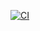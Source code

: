 [![CI](https://github.com/Juliojld12/iwvg-devops-lozano-juliojav/actions/workflows/continuous-integration.yml/badge.svg)](https://github.com/Juliojld12/iwvg-devops-lozano-juliojav/actions/workflows/continuous-integration.yml)
